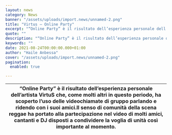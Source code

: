 ```yaml
---
layout: news
category: News
banner: "/assets/uploads/import.news/unnamed-2.png"
title: "Virtus – Online Party"
excerpt: "“Online Party” è il risultato dell’esperienza personale dell’artista VirtuS che, come molti altri in questo periodo, ha scoperto l’uso delle videochiamate di gruppo parlando e ridendo con i suoi amici. Il senso di comunità della scena reggae ha portato alla partecipazione nel video di molti amici, cantanti e DJ disposti a condividere la voglia di [&hellip"
quote: ""
description: "“Online Party” è il risultato dell’esperienza personale dell’artista VirtuS che, come molti altri in questo periodo, ha scoperto l’uso delle videochiamate di gruppo parlando e ridendo con i suoi amici. Il senso di comunità della scena reggae ha portato alla partecipazione nel video di molti amici, cantanti e DJ disposti a condividere la voglia di [&hellip"
keywords: ""
date: 2021-08-24T00:00:00.000+01:00
author: "Haile Anbessa"
cover: "/assets/uploads/import.news/unnamed-2.png"
pagination:
  enabled: true

---
```


| “Online Party” è il risultato dell’esperienza personale dell’artista VirtuS che, come molti altri in questo periodo, ha scoperto l’uso delle videochiamate di gruppo parlando e ridendo con i suoi amici.Il senso di comunità della scena reggae ha portato alla partecipazione nel video di molti amici, cantanti e DJ disposti a condividere la voglia di unità così importante al momento. |
| --------------------------------------------------------------------------------------------------------------------------------------------------------------------------------------------------------------------------------------------------------------------------------------------------------------------------------------------------------------------------------------------- |
